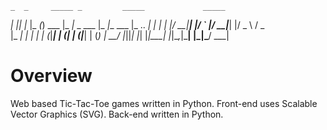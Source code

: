 
    _  _     _____ _         _____             _____          
  _| || |_  |_   _(_) ___   |_   _|_ _  ___   |_   _|__   ___ 
 |_  ..  _|   | | | |/ __|____| |/ _` |/ __|____| |/ _ \ / _ \
 |_      _|   | | | | (_|_____| | (_| | (_|_____| | (_) |  __/
   |_||_|     |_| |_|\___|    |_|\__,_|\___|    |_|\___/ \___|
                                                              

# Overview
Web based Tic-Tac-Toe games written in Python. Front-end uses Scalable Vector Graphics (SVG). Back-end written in Python.

